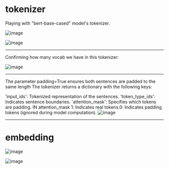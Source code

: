 # tokenizer
Playing with "bert-base-cased" model's tokenizer.

![image](https://github.com/user-attachments/assets/43e207af-3f33-4137-9d82-2ac6292aa589)

![image](https://github.com/user-attachments/assets/bb94b8d6-5def-45b7-b765-0f939f3a6120)

----------------------------------------------------

Confirming how many vocab we have in this tokenizer:

![image](https://github.com/user-attachments/assets/db168fb6-d427-486c-a0af-62acd059778a)

---------------------------------------------------
The parameter padding=True ensures both sentences are padded to the same length
The tokenizer returns a dictionary with the following keys:

'input_ids': Tokenized representation of the sentences.
'token_type_ids': Indicates sentence boundaries.
'attention_mask': Specifies which tokens are padding. IN attention_mask 1: Indicates real tokens.0: Indicates padding tokens (ignored during model computation).
![image](https://github.com/user-attachments/assets/cdb34d57-7c2b-4839-9903-0e90ac0ea21a)

---------------------------------------------------


# embedding
![image](https://github.com/user-attachments/assets/7c4854d5-6e2b-4a49-97dd-0ba9e8ee6540)

![image](https://github.com/user-attachments/assets/d03c481b-6cf2-4c08-b9ec-cf4005c084e3)


